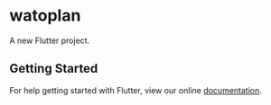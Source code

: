 # watoplan

A new Flutter project.

## Getting Started

For help getting started with Flutter, view our online
[documentation](https://flutter.io/).

